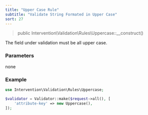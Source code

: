```yaml
---
title: "Upper Case Rule"
subtitle: "Validate String Formated in Upper Case"
sort: 27
---
```


> public Intervention\Validation\Rules\Uppercase::__construct()

The field under validation must be all upper case.

### Parameters

none

### Example

```php
use Intervention\Validation\Rules\Uppercase;

$validator = Validator::make($request->all(), [
    'attribute-key' => new Uppercase(),
]);
```
